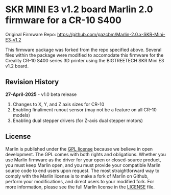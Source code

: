 # SKR MINI E3 v1.2 board Marlin 2.0 firmware for a CR-10 S400 #

Original Firmware Repo: https://github.com/gazcbm/Marlin-2.0.x-SKR-Mini-E3-v1.2

This firmware package was forked from the repo specified above.  Several files within the package were modified to accomodate this firmware for the Creality CR-10 S400 series 3D printer using the BIGTREETECH SKR Mini E3 v1.2 board.

## Revision History

**27-April-2025**	- v1.0 beta release 

1. Changes to X, Y, and Z axis sizes for CR-10
2. Enabling finaliment runout sensor (may not be a feature on all CR-10 models)
3. Enabling dual stepper drivers (for Z-axis dual stepper motors)					

## License

Marlin is published under the [GPL license](/LICENSE) because we believe in open development. The GPL comes with both rights and obligations. Whether you use Marlin firmware as the driver for your open or closed-source product, you must keep Marlin open, and you must provide your compatible Marlin source code to end users upon request. The most straightforward way to comply with the Marlin license is to make a fork of Marlin on Github, perform your modifications, and direct users to your modified fork.
For more information, please see the full Marlin license in the [LICENSE](./LICENSE) file.
